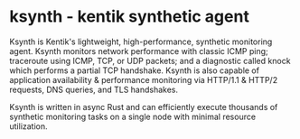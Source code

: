 # ksynth - kentik synthetic agent

Ksynth is Kentik's lightweight, high-performance, synthetic monitoring
agent. Ksynth monitors network performance with classic ICMP ping;
traceroute using ICMP, TCP, or UDP packets; and a diagnostic called
knock which performs a partial TCP handshake. Ksynth is also capable
of application availability & performance monitoring via HTTP/1.1 &
HTTP/2 requests, DNS queries, and TLS handshakes.

Ksynth is written in async Rust and can efficiently execute thousands
of synthetic monitoring tasks on a single node with minimal resource
utilization.
